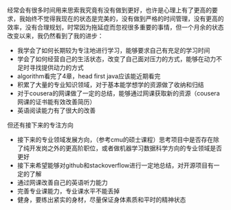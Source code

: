 经常会有很多时间用来思索我究竟有没有做到更好，也许是心理上有了更高的要求，我始终不觉得我现在的状态是完美的，没有做到严格的时间管理，没有更高的效率，没有合理规划，时常因为拖延症而忽视很多重要的事情，但一个月余的状态改变以来，我仍然看到了我的进步：

- 我学会了如何长期较为专注地进行学习，能够要求自己有充足的学习时间
- 学会了如何经营自己的生活状态，改变了自己面对压力的方式，能够在动力不足时寻找提供动力的方式
- algorithm看完了4章，head first java应该能近期看完
- 积累了大量的专业知识领域，对于基本能学想学的资源做了收纳和归结
- 对于cousera的网课做了一定的总结，能够通过网课获取新的资源（cousera网课的证书能有效改善简历）
- 英语阅读能力有了很大的改善



但还有接下来的专注方向

- 接下来的专业领域发展方向，（参考cmu的硕士课程）思考项目中是否存在除了纯开发岗之外的更高阶职位，或者做机器学习数据科学方向的专业领域是否更好
- 接下来希望能够对github和stackoverflow进行一定地总结，对开源项目有一定的了解
- 通过网课改善自己的英语听力能力
- 完善专业课能力，专业课水平不能丢掉
- 健身，要练出紧实的身材，尽量保证身体素质和平时的精神状态
